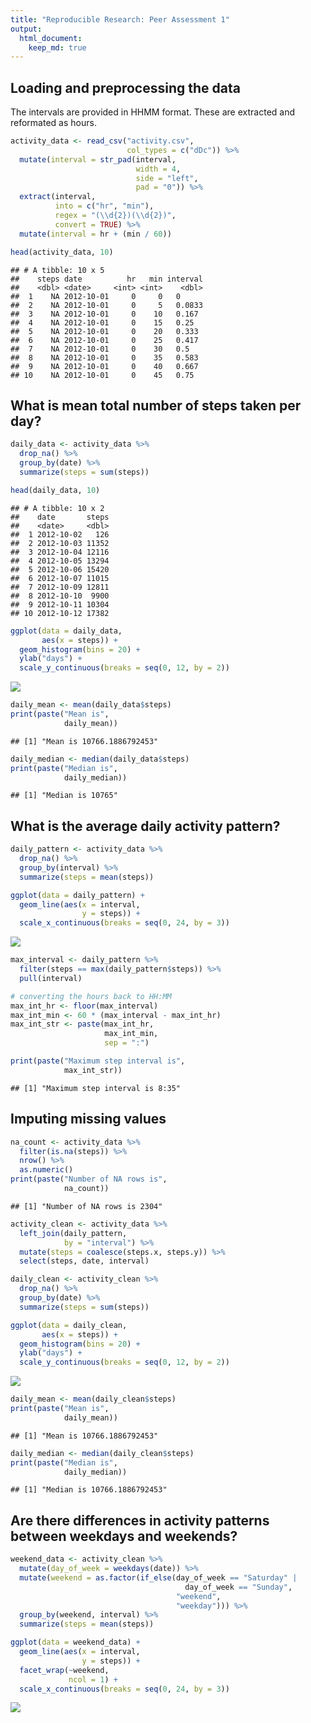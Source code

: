 ```yaml
---
title: "Reproducible Research: Peer Assessment 1"
output: 
  html_document:
    keep_md: true
---
```




## Loading and preprocessing the data

The intervals are provided in HHMM format.
These are extracted and reformated as hours.


```r
activity_data <- read_csv("activity.csv",
                          col_types = c("dDc")) %>%
  mutate(interval = str_pad(interval,
                            width = 4,
                            side = "left",
                            pad = "0")) %>%
  extract(interval,
          into = c("hr", "min"),
          regex = "(\\d{2})(\\d{2})",
          convert = TRUE) %>%
  mutate(interval = hr + (min / 60))

head(activity_data, 10)
```

```
## # A tibble: 10 x 5
##    steps date          hr   min interval
##    <dbl> <date>     <int> <int>    <dbl>
##  1    NA 2012-10-01     0     0   0     
##  2    NA 2012-10-01     0     5   0.0833
##  3    NA 2012-10-01     0    10   0.167 
##  4    NA 2012-10-01     0    15   0.25  
##  5    NA 2012-10-01     0    20   0.333 
##  6    NA 2012-10-01     0    25   0.417 
##  7    NA 2012-10-01     0    30   0.5   
##  8    NA 2012-10-01     0    35   0.583 
##  9    NA 2012-10-01     0    40   0.667 
## 10    NA 2012-10-01     0    45   0.75
```


## What is mean total number of steps taken per day?


```r
daily_data <- activity_data %>%
  drop_na() %>%
  group_by(date) %>%
  summarize(steps = sum(steps))

head(daily_data, 10)
```

```
## # A tibble: 10 x 2
##    date       steps
##    <date>     <dbl>
##  1 2012-10-02   126
##  2 2012-10-03 11352
##  3 2012-10-04 12116
##  4 2012-10-05 13294
##  5 2012-10-06 15420
##  6 2012-10-07 11015
##  7 2012-10-09 12811
##  8 2012-10-10  9900
##  9 2012-10-11 10304
## 10 2012-10-12 17382
```

```r
ggplot(data = daily_data,
       aes(x = steps)) +
  geom_histogram(bins = 20) +
  ylab("days") +
  scale_y_continuous(breaks = seq(0, 12, by = 2))
```

![](PA1_template_files/figure-html/unnamed-chunk-2-1.png)<!-- -->

```r
daily_mean <- mean(daily_data$steps)
print(paste("Mean is",
            daily_mean))
```

```
## [1] "Mean is 10766.1886792453"
```

```r
daily_median <- median(daily_data$steps)
print(paste("Median is",
            daily_median))
```

```
## [1] "Median is 10765"
```

## What is the average daily activity pattern?


```r
daily_pattern <- activity_data %>%
  drop_na() %>%
  group_by(interval) %>%
  summarize(steps = mean(steps))

ggplot(data = daily_pattern) +
  geom_line(aes(x = interval,
                y = steps)) +
  scale_x_continuous(breaks = seq(0, 24, by = 3))
```

![](PA1_template_files/figure-html/unnamed-chunk-3-1.png)<!-- -->

```r
max_interval <- daily_pattern %>%
  filter(steps == max(daily_pattern$steps)) %>%
  pull(interval)

# converting the hours back to HH:MM
max_int_hr <- floor(max_interval)
max_int_min <- 60 * (max_interval - max_int_hr)
max_int_str <- paste(max_int_hr,
                     max_int_min,
                     sep = ":")

print(paste("Maximum step interval is",
            max_int_str))
```

```
## [1] "Maximum step interval is 8:35"
```

## Imputing missing values


```r
na_count <- activity_data %>%
  filter(is.na(steps)) %>%
  nrow() %>%
  as.numeric()
print(paste("Number of NA rows is",
            na_count))
```

```
## [1] "Number of NA rows is 2304"
```

```r
activity_clean <- activity_data %>%
  left_join(daily_pattern,
            by = "interval") %>%
  mutate(steps = coalesce(steps.x, steps.y)) %>%
  select(steps, date, interval)

daily_clean <- activity_clean %>%
  drop_na() %>%
  group_by(date) %>%
  summarize(steps = sum(steps))

ggplot(data = daily_clean,
       aes(x = steps)) +
  geom_histogram(bins = 20) +
  ylab("days") +
  scale_y_continuous(breaks = seq(0, 12, by = 2))
```

![](PA1_template_files/figure-html/unnamed-chunk-4-1.png)<!-- -->

```r
daily_mean <- mean(daily_clean$steps)
print(paste("Mean is",
            daily_mean))
```

```
## [1] "Mean is 10766.1886792453"
```

```r
daily_median <- median(daily_clean$steps)
print(paste("Median is",
            daily_median))
```

```
## [1] "Median is 10766.1886792453"
```

## Are there differences in activity patterns between weekdays and weekends?


```r
weekend_data <- activity_clean %>%
  mutate(day_of_week = weekdays(date)) %>%
  mutate(weekend = as.factor(if_else(day_of_week == "Saturday" |
                                       day_of_week == "Sunday",
                                     "weekend",
                                     "weekday"))) %>%
  group_by(weekend, interval) %>%
  summarize(steps = mean(steps))

ggplot(data = weekend_data) +
  geom_line(aes(x = interval,
                y = steps)) +
  facet_wrap(~weekend,
             ncol = 1) +
  scale_x_continuous(breaks = seq(0, 24, by = 3))
```

![](PA1_template_files/figure-html/unnamed-chunk-5-1.png)<!-- -->
